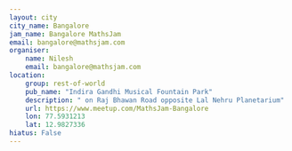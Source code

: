 ```yaml
---
layout: city                                           
city_name: Bangalore                                                               
jam_name: Bangalore MathsJam
email: bangalore@mathsjam.com
organiser:
    name: Nilesh
    email: bangalore@mathsjam.com
location:
    group: rest-of-world
    pub_name: "Indira Gandhi Musical Fountain Park"
    description: " on Raj Bhawan Road opposite Lal Nehru Planetarium"
    url: https://www.meetup.com/MathsJam-Bangalore
    lon: 77.5931213
    lat: 12.9827336
hiatus: False
---
```

